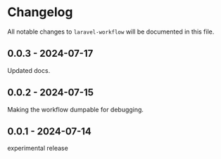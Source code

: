 # Changelog

All notable changes to `laravel-workflow` will be documented in this file.

## 0.0.3 - 2024-07-17

Updated docs.

## 0.0.2 - 2024-07-15

Making the workflow dumpable for debugging.

## 0.0.1 - 2024-07-14

experimental release
